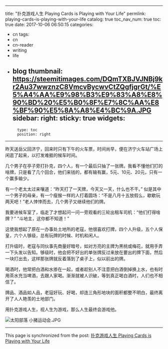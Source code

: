 
---
title: "扑克游戏人生 Playing Cards is Playing with Your Life"
permlink: playing-cards-is-playing-with-your-life
catalog: true
toc_nav_num: true
toc: true
date: 2017-10-06 06:50:15
categories:
- cn
tags:
- cn
- cn-reader
- writing
- life
- blog
thumbnail: https://steemitimages.com/DQmTXBJVJNBj9kr2Au37wwznzC8VmcvBycwvCtZQgfjgrGt/%E5%A4%AA%E9%98%B3%E9%83%A8%E8%90%BD%20%E5%B0%8F%E7%8C%AA%E8%BF%90%E5%8A%A8%E4%BC%9A.JPG
sidebar:
    right:
        sticky: true
widgets:
    -
        type: toc
        position: right
---


昨天送岳父回济宁，回来时只有下午的火车票，时间尚早，便在济宁火车站广场上闲逛了起来，以打发难捱的候车时间。

几个男子在亭子旁打扑克，四个人，有一个最后只抽了一张牌。我看不懂他们打的啥牌，只是看了几个回合，他们来钱的，都有输有赢，5元、10元、20元，只有一个赢多输少。

有一个老太太过来嚷道：“昨天打了一天牌，今天又一天，什么也不干。” 似是其中一个男子的母亲，有一个瘦猴一样的人打着圆场：“不是八月十五放假么，歇歇玩两天吧！”老人悻悻而去，几个男子又继续他们的牌。

我要进候车室了，临走了才想起问一问一旁观看的三轮出租车司机：“他们打得啥牌？” “斗地主，这你都不知道！”

这使我想起了原在一办事处土地所的老寇，他很喜欢打牌，四个人升级，五个人保皇，六个人够级，总有玩牌的时候、时机和闲人。

打升级时，老寇与同伙事先商量好暗号，如对方亮的主牌为黑桃或梅花，就用手弄一下头发以告知。够级时，他会把不好出的单张牌反过来放在要出的牌下面，然后一块打出去，这样那张牌就反着落到了桌子上，似以前出的牌。

喝酒时，他常把白酒和水掺在一起，或者趁别人不注意把白酒倒掉换上水，也有时用茶水充当啤酒，去跟人家喝。渐渐就被人识破，等到真正喝白酒时，人们也不相信了。

牌品、酒品如人品，老寇好玩、好喝，却连三角形地块的面积都整不明白，最终离开了人人艳羡的土地部门。

用扑克游戏人生，视人生为游戏，那么人生最终会游戏他。

![太阳部落 小猪运动会.JPG](https://steemitimages.com/DQmTXBJVJNBj9kr2Au37wwznzC8VmcvBycwvCtZQgfjgrGt/%E5%A4%AA%E9%98%B3%E9%83%A8%E8%90%BD%20%E5%B0%8F%E7%8C%AA%E8%BF%90%E5%8A%A8%E4%BC%9A.JPG)

- - -

This page is synchronized from the post: [扑克游戏人生 Playing Cards is Playing with Your Life](https://steemit.com/@bring/playing-cards-is-playing-with-your-life)
